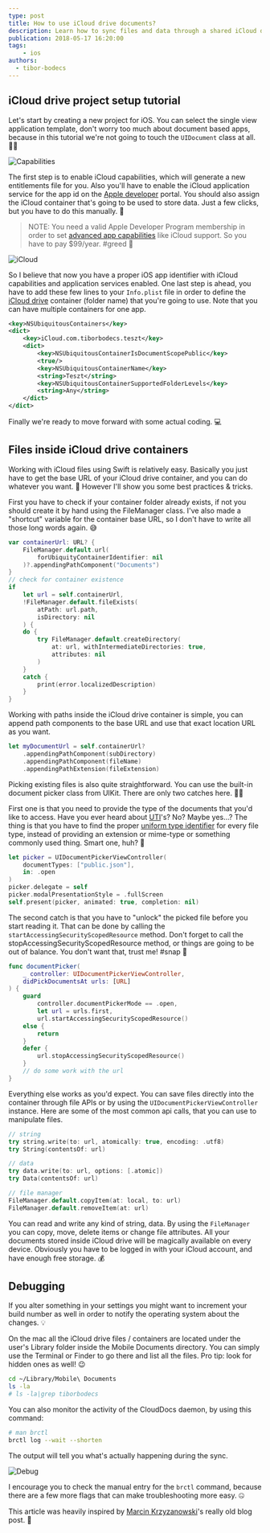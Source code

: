 ```yaml
---
type: post
title: How to use iCloud drive documents?
description: Learn how to sync files and data through a shared iCloud drive folder using the latest version of Swift programming language.
publication: 2018-05-17 16:20:00
tags: 
    - ios
authors:
  - tibor-bodecs
---
```


## iCloud drive project setup tutorial

Let's start by creating a new project for iOS. You can select the single view application template, don't worry too much about document based apps, because in this tutorial we're not going to touch the `UIDocument` class at all. 🤷‍♂️

![Capabilities](./assets/capabilities.png)


The first step is to enable iCloud capabilities, which will generate a new entitlements file for you. Also you'll have to enable the iCloud application service for the app id on the [Apple developer](https://developer.apple.com/account/ios/identifier/bundle) portal. You should also assign the iCloud container that's going to be used to store data. Just a few clicks, but you have to do this manually. 💩

> NOTE: You need a valid Apple Developer Program membership in order to set [advanced app capabilities](https://developer.apple.com/support/app-capabilities/) like iCloud support. So you have to pay $99/year. #greed 🤑

![iCloud](./assets/icloud.png)

So I believe that now you have a proper iOS app identifier with iCloud capabilities and application services enabled. One last step is ahead, you have to add these few lines to your `Info.plist` file in order to define the [iCloud drive](https://medium.com/ios-os-x-development/icloud-drive-documents-1a46b5706fe1) container (folder name) that you're going to use. Note that you can have multiple containers for one app.

```xml
<key>NSUbiquitousContainers</key>
<dict>
    <key>iCloud.com.tiborbodecs.teszt</key>
    <dict>
        <key>NSUbiquitousContainerIsDocumentScopePublic</key>
        <true/>
        <key>NSUbiquitousContainerName</key>
        <string>Teszt</string>
        <key>NSUbiquitousContainerSupportedFolderLevels</key>
        <string>Any</string>
    </dict>
</dict>
```

Finally we're ready to move forward with some actual coding. 💻

## Files inside iCloud drive containers

Working with iCloud files using Swift is relatively easy. Basically you just have to get the base URL of your iCloud drive container, and you can do whatever you want. 🤔 However I'll show you some best practices & tricks.

First you have to check if your container folder already exists, if not you should create it by hand using the FileManager class. I've also made a "shortcut" variable for the container base URL, so I don't have to write all those long words again. 😅

```swift
var containerUrl: URL? {
    FileManager.default.url(
        forUbiquityContainerIdentifier: nil
    )?.appendingPathComponent("Documents")
}
// check for container existence
if 
    let url = self.containerUrl, 
    !FileManager.default.fileExists(
        atPath: url.path, 
        isDirectory: nil
    ) {
    do {
        try FileManager.default.createDirectory(
            at: url, withIntermediateDirectories: true, 
            attributes: nil
        )
    }
    catch {
        print(error.localizedDescription)
    }
}
```

Working with paths inside the iCloud drive container is simple, you can append path components to the base URL and use that exact location URL as you want.

```swift
let myDocumentUrl = self.containerUrl?
    .appendingPathComponent(subDirectory)
    .appendingPathComponent(fileName)
    .appendingPathExtension(fileExtension)
```

Picking existing files is also quite straightforward. You can use the built-in document picker class from UIKit. There are only two catches here. 🤦‍♂️

First one is that you need to provide the type of the documents that you'd like to access. Have you ever heard about [UTI](https://developer.apple.com/library/content/documentation/FileManagement/Conceptual/understanding_utis/understand_utis_intro/understand_utis_intro.html#//apple_ref/doc/uid/TP40001319-CH201-SW1)'s? No? Maybe yes...? The thing is that you have to find the proper [uniform type identifier](https://developer.apple.com/library/content/documentation/FileManagement/Conceptual/understanding_utis/understand_utis_declare/understand_utis_declare.html#//apple_ref/doc/uid/TP40001319-CH204-SW1) for every file type, instead of providing an extension or mime-type or something commonly used thing. Smart one, huh? 🧠

```swift
let picker = UIDocumentPickerViewController(
    documentTypes: ["public.json"], 
    in: .open
)
picker.delegate = self
picker.modalPresentationStyle = .fullScreen
self.present(picker, animated: true, completion: nil)
```

The second catch is that you have to "unlock" the picked file before you start reading it. That can be done by calling the `startAccessingSecurityScopedResource` method. Don't forget to call the stopAccessingSecurityScopedResource method, or things are going to be out of balance. You don't want that, trust me! #snap 🧤

```swift
func documentPicker(
    _ controller: UIDocumentPickerViewController, 
    didPickDocumentsAt urls: [URL]
) {
    guard
        controller.documentPickerMode == .open,
        let url = urls.first,
        url.startAccessingSecurityScopedResource()
    else {
        return
    }
    defer {
        url.stopAccessingSecurityScopedResource()
    }
    // do some work with the url
}
```

Everything else works as you'd expect. You can save files directly into the container through file APIs or by using the `UIDocumentPickerViewController` instance. Here are some of the most common api calls, that you can use to manipulate files.

```swift
// string
try string.write(to: url, atomically: true, encoding: .utf8)
try String(contentsOf: url)

// data
try data.write(to: url, options: [.atomic])
try Data(contentsOf: url)

// file manager
FileManager.default.copyItem(at: local, to: url)
FileManager.default.removeItem(at: url)
```

You can read and write any kind of string, data. By using the `FileManager` you can copy, move, delete items or change file attributes. All your documents stored inside iCloud drive will be magically available on every device. Obviously you have to be logged in with your iCloud account, and have enough free storage. 💰

## Debugging

If you alter something in your settings you might want to increment your build number as well in order to notify the operating system about the changes. 💡

On the mac all the iCloud drive files / containers are located under the user's Library folder inside the Mobile Documents directory. You can simply use the Terminal or Finder to go there and list all the files. Pro tip: look for hidden ones as well! 😉

```sh
cd ~/Library/Mobile\ Documents
ls -la
# ls -la|grep tiborbodecs
```
You can also monitor the activity of the CloudDocs daemon, by using this command:

```sh
# man brctl
brctl log --wait --shorten
```

The output will tell you what's actually happening during the sync.

![Debug](./assets/debug.png)

I encourage you to check the manual entry for the `brctl` command, because there are a few more flags that can make troubleshooting more easy. 🤐

This article was heavily inspired by [Marcin Krzyzanowski](https://x.com/krzyzanowskim)'s really old blog post. 🍺

